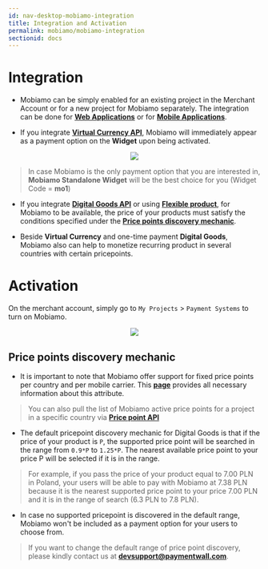 ```yaml
---
id: nav-desktop-mobiamo-integration
title: Integration and Activation
permalink: mobiamo/mobiamo-integration
sectionid: docs
---
```


# Integration

* Mobiamo can be simply enabled for an existing project in the Merchant Account or for a new project for Mobiamo separately. The integration can be done for **[Web Applications]()** or for **[Mobile Applications]()**.

* If you integrate **[Virtual Currency API](/paymentwall.github.io/payalto/stored-vc)**, Mobiamo will immediately appear as a payment option on the **Widget** upon being activated.

<div class="docs-img" style="text-align: center;">
	<img src="/paymentwall.github.io/textures/pic/mobiamo/mobiamovc.png">
</div>

> In case Mobiamo is the only payment option that you are interested in, **Mobiamo Standalone Widget** will be the best choice for you (Widget Code = **mo1**)

* If you integrate **[Digital Goods API](/paymentwall.github.io/payalto/stored-dg)** or using **[Flexible product](/paymentwall.github.io/payalto/flexible-products)**, for Mobiamo to be available, the price of your products must satisfy the conditions specified under the **[Price points discovery mechanic](#pricepoints-discovery-mechanic)**.

* Beside **Virtual Currency** and one-time payment **Digital Goods**, Mobiamo also can help to monetize recurring product in several countries with certain pricepoints.  

# Activation

On the merchant account, simply go to ```My Projects``` > ```Payment Systems``` to turn on Mobiamo.

<div class="docs-img" style="text-align: center;">
	<img src="/paymentwall.github.io/textures/pic/mobiamo/mobiamo.png">
</div>

## Price points discovery mechanic

* It is important to note that Mobiamo offer support for fixed price points per country and per mobile carrier. This **[page](http://www.mobiamo.com/coverage)** provides all necessary information about this attribute. 

> You can also pull the list of Mobiamo active price points for a project in a specific country via **[Price point API](/paymentwall.github.io/API-Reference#section-mobiamo-pricepoint)**

* The default pricepoint discovery mechanic for Digital Goods is that if the price of your product is ```P```, the supported price point will be searched in the range from ```0.9*P``` to ```1.25*P```. The nearest available price point to your price P will be selected if it is in the range. 

> For example, if you pass the price of your product equal to 7.00 PLN in Poland, your users will be able to pay with Mobiamo at 7.38 PLN because it is the nearest supported price point to your price 7.00 PLN and it is in the range of search (6.3 PLN to 7.8 PLN).

* In case no supported pricepoint is discovered in the default range, Mobiamo won't be included as a payment option for your users to choose from. 

> If you want to change the default range of price point discovery, please kindly contact us at [**devsupport@paymentwall.com**](mailto:devsupport@paymentwall.com).

